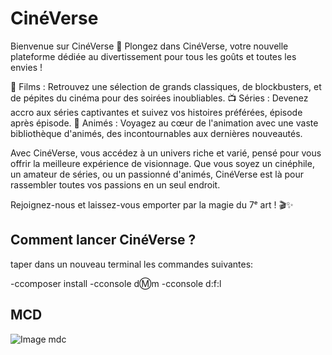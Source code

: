 # CinéVerse

Bienvenue sur CinéVerse 🌟
Plongez dans CinéVerse, votre nouvelle plateforme dédiée au divertissement pour tous les goûts et toutes les envies !

🎥 Films : Retrouvez une sélection de grands classiques, de blockbusters, et de pépites du cinéma pour des soirées inoubliables.
📺 Séries : Devenez accro aux séries captivantes et suivez vos histoires préférées, épisode après épisode.
🍿 Animés : Voyagez au cœur de l'animation avec une vaste bibliothèque d'animés, des incontournables aux dernières nouveautés.

Avec CinéVerse, vous accédez à un univers riche et varié, pensé pour vous offrir la meilleure expérience de visionnage. Que vous soyez un cinéphile, un amateur de séries, ou un passionné d'animés, CinéVerse est là pour rassembler toutes vos passions en un seul endroit.

Rejoignez-nous et laissez-vous emporter par la magie du 7ᵉ art ! 🎬✨

## Comment lancer CinéVerse ? 

taper dans un nouveau terminal les commandes suivantes: 

-ccomposer install 
-cconsole d:m:m
-cconsole d:f:l 

## MCD

![Image mdc](./images/mdc.jpg)
